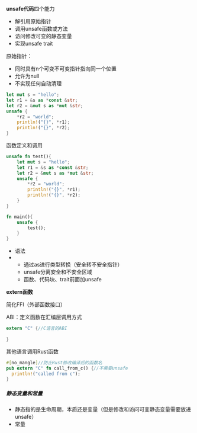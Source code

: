 **unsafe代码**四个能力

- 解引用原始指针
- 调用unsafe函数或方法
- 访问修改可变的静态变量
- 实现unsafe trait

原始指针：

- 同时具有n个可变不可变指针指向同一个位置
- 允许为null
- 不实现任何自动清理

```rust
let mut s = "hello";
let r1 = &s as *const &str;
let r2 = &mut s as *mut &str;
unsafe {
    *r2 = "world";
    println!("{}", *r1);
    println!("{}", *r2);
}
```

函数定义和调用

```rust
unsafe fn test(){
    let mut s = "hello";
    let r1 = &s as *const &str;
    let r2 = &mut s as *mut &str;
    unsafe {
        *r2 = "world";
        println!("{}", *r1);
        println!("{}", *r2);
    }
}

fn main(){
    unsafe {
        test();
    }
}
```

- 语法
- - 通过as进行类型转换（安全转不安全指针）
  - unsafe分离安全和不安全区域
  - 函数、代码块、trait前面加unsafe

**extern函数**

简化FFI（外部函数接口）

ABI：定义函数在汇编层调用方式

```rust
extern "C" {//C语言的ABI
  
}
```

其他语言调用Rust函数

```rust
#[no_mangle]//防止Rust修改编译后的函数名
pub extern "C" fn call_from_c() {//不需要unsafe 
  println!("called from c");
}
```

 

##### 静态变量和常量

- 静态指的是生命周期，本质还是变量（但是修改和访问可变静态变量需要放进unsafe）
- 常量
